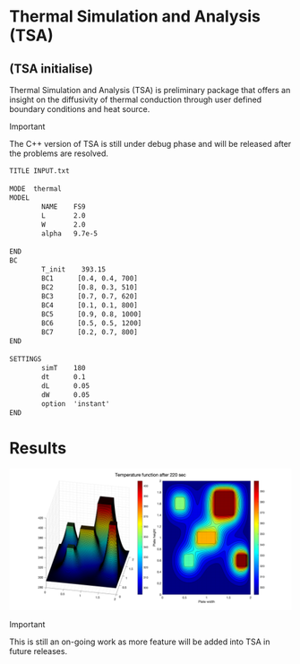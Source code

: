 # Thermal Simulation and Analysis (TSA)
## (TSA initialise)
Thermal Simulation and Analysis (TSA) is preliminary package that offers an insight on the diffusivity of thermal conduction through user defined boundary conditions and heat source. 

> [!IMPORTANT]  
> The C++ version of TSA is still under debug phase and will be released after the problems are resolved.

```
TITLE INPUT.txt

MODE  thermal
MODEL 
        NAME    FS9
        L       2.0
        W       2.0
        alpha   9.7e-5
        
END
BC
        T_init    393.15
        BC1      [0.4, 0.4, 700]
        BC2      [0.8, 0.3, 510]
        BC3      [0.7, 0.7, 620]     
        BC4      [0.1, 0.1, 800] 
        BC5      [0.9, 0.8, 1000]   
        BC6      [0.5, 0.5, 1200]
        BC7      [0.2, 0.7, 800]
END

SETTINGS
        simT    180
        dt      0.1
        dL      0.05
        dW      0.05
        option  'instant'
END
```

# Results 
<p align="center">
  <img src="MATLAB/output/result.png" width="700">
</p>


> [!IMPORTANT]  
> This is still an on-going work as more feature will be added into TSA in future releases. 
